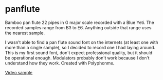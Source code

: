 # panflute
Bamboo pan flute 22 pipes in G major scale recorded with a Blue Yeti. The recorded samples range from B3 to E6. Anything outside that range uses the nearest sample.

I wasn't able to find a pan flute sound font on the internets (at least one with more than a single sample), so I decided to record one I had laying around.
This is my first sound font, don't expect professional quality, but it should be operational enough. Modulators probably don't work because I don't understand how they work.
Created with Polyphonme.

[Video sample](https://youtu.be/YCURv2X5pxU)
